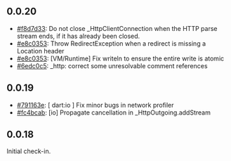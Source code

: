 ## 0.0.20

* [#f8d7d33](https://github.com/dart-lang/sdk/commit/f8d7d3300c44202001126de33f0145e7055d1ed8):
  Do not close _HttpClientConnection when the HTTP parse stream ends, if it has already been closed.
* [#e8c0353](https://github.com/dart-lang/sdk/commit/f753fe4144ad0939f15c577edc08f274939928de):
  Throw RedirectException when a redirect is missing a Location header
* [#e8c0353](https://github.com/dart-lang/sdk/commit/e8c035308bec001af477d644f3a5c396dedc94ff):
  [VM/Runtime] Fix writeln to ensure the entire write is atomic
* [#6edc0c5](https://github.com/dart-lang/sdk/commit/6edc0c580db1c8aa0034cf736585b7a1c1bc1be2):
  _http: correct some unresolvable comment references

## 0.0.19

* [#791163e](https://github.com/dart-lang/sdk/commit/791163eef8dd8d2deaaaf5e9c3ecb96308d8a7b3):
  [ dart:io ] Fix minor bugs in network profiler
* [#fc4bcab](https://github.com/dart-lang/sdk/commit/fc4bcab2efd43c8928c26d66a194785f5fd52ce4):
  [io] Propagate cancellation in _HttpOutgoing.addStream

## 0.0.18

Initial check-in.
